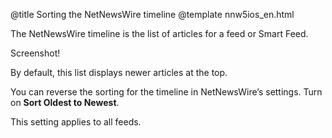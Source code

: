 @title Sorting the NetNewsWire timeline
@template nnw5ios_en.html

The NetNewsWire timeline is the list of articles for a feed or Smart Feed.

<span class="badge-warning">Screenshot!</span>

By default, this list displays newer articles at the top.

You can reverse the sorting for the timeline in NetNewsWire’s settings. Turn on **Sort Oldest to Newest**.

This setting applies to all feeds.